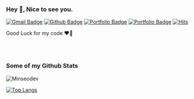 ### Hey 👋, Nice to see you.
[![Gmail Badge](https://img.shields.io/badge/-kms12782@gmail.com-c14438?style=flat&logo=Gmail&logoColor=white&link=mailto:kms12782@gmail.com)](mailto:kms12782@gmail.com) [![Github Badge](https://img.shields.io/badge/Minseo_dev-black?style=flat&logo=github&logoColor=white&link=https://github.com/Minseodev/)](https://www.github.com/Minseodev/) [![Portfolio Badge](https://img.shields.io/badge/portfolio-Notion-pink?style=flat&link=https://www.notion.so/Minseo-dev-995bdfb4783248c892e62a9156d9f7dd/)](https://www.notion.so/Minseo-dev-995bdfb4783248c892e62a9156d9f7dd/) [![Portfolio Badge](https://img.shields.io/badge/portfolio-medium-skyblue?style=flat&link=https://medium.com/@Minseo-dev/)](https://medium.com/@Minseo-dev/)
[![Hits](https://hits.seeyoufarm.com/api/count/incr/badge.svg?url=https%3A%2F%2Fgithub.com%2FMinseo-dev%2Fhit-counter&count_bg=%23E6C4FB&title_bg=%23000000&icon=cliqz.svg&icon_color=%23E7E7E7&title=hits&edge_flat=false)](https://hits.seeyoufarm.com)
<br/>
<p align='left'>Good Luck for my code ❤️‍🔥</p>
<br/><br/>

### Some of my Github Stats
<p align=left> <img src=https://komarev.com/ghpvc/?username=Minseo-dev alt=Minseodev /> </p>

[![Top Langs](https://github-readme-stats.vercel.app/api/top-langs/?username=Minseo-dev&layout=compact)](https://github.com/Minseodev/github-readme-stats)

